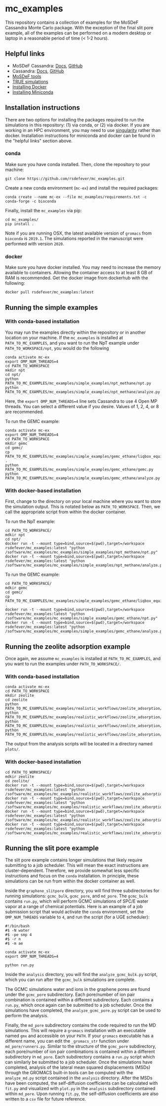 # mc_examples
This repository contains a collection of examples for the MoSDeF Cassandra Monte Carlo package. With the exception of the final slit pore example, all of the examples can be performed on a modern desktop or laptop in a reasonable period of time (< 1-2 hours).

## Helpful links
* MoSDeF Cassandra: [Docs](https://mosdef-cassandra.readthedocs.io), [GitHub](https://github.com/maginngroup/mosdef_cassandra)
* Cassandra: [Docs](https://cassandra-mc.readthedocs.io), [GitHub](https://github.com/maginngroup/cassandra)
* [MoSDeF tools](https://mosdef.org)
* [TRUE simulations](https://doi.org/10.1080/00268976.2020.1742938)
* [Installing Docker](https://docs.docker.com/get-docker/)
* [Installing Miniconda](https://docs.conda.io/en/latest/miniconda.html)

## Installation instructions

There are two options for installing the packages required to run the simulations in this repository: (1) via conda, or (2) via docker. If you are working in an HPC environment, you may need to use [singularity](https://sylabs.io/docs/#singularity) rather than docker. Installation instructions for miniconda and docker can be found in the "helpful links" section above.

### conda

Make sure you have conda installed. Then, clone the repository to your machine:

```
git clone https://github.com/rsdefever/mc_examples.git
```

Create a new conda environment (``mc-ex``) and install the required packages:

```
conda create --name mc-ex --file mc_examples/requirements.txt -c conda-forge -c bioconda
```

Finally, install the ``mc_examples`` via pip:

```
cd mc_examples/
pip install .
```

Note if you are running OSX, the latest available version of ``gromacs`` from ``bioconda`` is ``2019.1``. The simulations reported in the manuscript were performed with version ``2020``.

### docker

Make sure you have docker installed. You may need to increase the memory available to containers. Allowing the container access to at least 8 GB of RAM is recommended. Get the docker image from dockerhub with the following:

```
docker pull rsdefever/mc_examples:latest
```

## Running the simple examples

### With conda-based installation
You may run the examples directly within the repository or in another location on your machine. If the ``mc_examples`` is installed at ``PATH_TO_MC_EXAMPLES``, and you want to run the NpT example under ``PATH_TO_WORKSPACE/npt``, you would do the following

```
conda activate mc-ex
export OMP_NUM_THREADS=4
cd PATH_TO_WORKSPACE
mkdir npt
cd npt/
python PATH_TO_MC_EXAMPLES/mc_examples/simple_examples/npt_methane/npt.py
python PATH_TO_MC_EXAMPLES/mc_examples/simple_examples/npt_methane/analyze.py
```

Here, the ``export OMP_NUM_THREADS=4`` line sets Cassandra to use 4 Open MP threads. You can select a different value if you desire. Values of 1, 2, 4, or 8 are recommended.

To run the GEMC example:

```
conda activate mc-ex
export OMP_NUM_THREADS=4
cd PATH_TO_WORKSPACE
mkdir gemc
cd gemc/
cp PATH_TO_MC_EXAMPLES/mc_examples/simple_examples/gemc_ethane/liqbox_equil.gro .
python PATH_TO_MC_EXAMPLES/mc_examples/simple_examples/gemc_ethane/gemc.py
python PATH_TO_MC_EXAMPLES/mc_examples/simple_examples/gemc_ethane/analyze.py
```

### With docker-based installation

First, change to the directory on your local machine where you want to store the simulation output. This is notated below as ``PATH_TO_WORKSPACE``. Then, we call the appropriate script from within the docker container.

To run the NpT example:

```
cd PATH_TO_WORKSPACE/
mdkir npt
cd npt/
docker run -t --mount type=bind,source=$(pwd),target=/workspace rsdefever/mc_examples:latest "python /software/mc_examples/mc_examples/simple_examples/npt_methane/npt.py"
docker run -t --mount type=bind,source=$(pwd),target=/workspace rsdefever/mc_examples:latest "python /software/mc_examples/mc_examples/simple_examples/npt_methane/analyze.py"
```

To run the GEMC example:

```
cd PATH_TO_WORKSPACE/
mdkir gemc
cd gemc/
cp PATH_TO_MC_EXAMPLES/mc_examples/simple_examples/gemc_ethane/liqbox_equil.gro .
docker run -t --mount type=bind,source=$(pwd),target=/workspace rsdefever/mc_examples:latest "python /software/mc_examples/mc_examples/simple_examples/gemc_ethane/npt.py"
docker run -t --mount type=bind,source=$(pwd),target=/workspace rsdefever/mc_examples:latest "python /software/mc_examples/mc_examples/simple_examples/gemc_ethane/analyze.py"
```


## Running the zeolite adsorption example

Once again, we assume ``mc_examples`` is installed at ``PATH_TO_MC_EXAMPLES``, and you want to run the examples under ``PATH_TO_WORKSPACE/``.

### With conda-based installation

```
conda activate mc-ex
cd PATH_TO_WORKSPACE
mkdir zeolite
cd zeolite
python PATH_TO_MC_EXAMPLES/mc_examples/realistic_workflows/zeolite_adsorption/run_fluid.py
python PATH_TO_MC_EXAMPLES/mc_examples/realistic_workflows/zeolite_adsorption/analyze_fluid.py
python PATH_TO_MC_EXAMPLES/mc_examples/realistic_workflows/zeolite_adsorption/run_adsorption.py
python PATH_TO_MC_EXAMPLES/mc_examples/realistic_workflows/zeolite_adsorption/analyze_adsorption.py
```

The output from the analysis scripts will be located in a directory named ``plots/``.

### With docker-based installation

```
cd PATH_TO_WORKSPACE/
mdkir zeolite
cd zeolite/
docker run -t --mount type=bind,source=$(pwd),target=/workspace rsdefever/mc_examples:latest "python /software/mc_examples/mc_examples/realistic_workflows/zeolite_adsorption/run_fluid.py"
docker run -t --mount type=bind,source=$(pwd),target=/workspace rsdefever/mc_examples:latest "python /software/mc_examples/mc_examples/realistic_workflows/zeolite_adsorption/analyze_fluid.py"
docker run -t --mount type=bind,source=$(pwd),target=/workspace rsdefever/mc_examples:latest "python /software/mc_examples/mc_examples/realistic_workflows/zeolite_adsorption/run_adsorption.py"
docker run -t --mount type=bind,source=$(pwd),target=/workspace rsdefever/mc_examples:latest "python /software/mc_examples/mc_examples/realistic_workflows/zeolite_adsorption/analyze_adsorption.py"
```

## Running the slit pore example

The slit pore example contains longer simulations that likely require submitting to a job scheduler. This will mean the exact instructions are cluster-dependent. Therefore, we provide somewhat less specific instructions and focus on the `conda` installation. In principle, these simulations can be run from within the docker container as well.

Inside the `graphene_slitpore` directory, you will find three subdirectories for running simulations: `gcmc_bulk`, `gcmc_pore`, and `md_pore`. The `gcmc_bulk` contains `run.py`, which will perform GCMC simulations of SPC/E water vapor at a range of chemical potentials. Here is an example of a job submission script that would activate the `conda` environment, set the `OMP_NUM_THREADS` variable to `4`, and run the script (for a UGE scheduler):

```
#!/bin/bash
#$ -N water
#$ -pe smp 4
#$ -r n
#$ -m ae

conda activate mc-ex
export OMP_NUM_THREADS=4

python run.py
```

Inside the `analysis` directory, you will find the `analyze_gcmc_bulk.py` script, which you can run after the `gcmc_bulk` simulations are complete.

The GCMC simulations water and ions in the graphene pores are found under the `gcmc_pore` subdirectory. Each pore/number of ion pair combination is contained within a different subdirectory. Each contains a `run.py`, which once again can be submitted to a job scheduler. Once the simulations have completed, the `analyze_gcmc_pore.py` script can be used to perform the analysis.

Finally, the `md_pore` subdirectory contains the code required to run the MD simulations. This will require a `gromacs` installation with an executable named `gmx` and accessible on your `PATH`. If your `gromacs` executable has a different name, you can edit the `_gromacs_str` function under `md_pore/runners.py`.  Similar to the structure of the `gcmc_pore` subdirectory, each pore/number of ion pair combinations is contained within a different subdirectory in `md_pore`.  Each subdirectory contains a `run.py` script which can similarly be submitted to a job scheduler.  Once the simulations have completed, analysis of the lateral mean squared displacements (MSDs) through the GROMACS built-in tools can be computed with the `analyze_md.py` script contained in the `analysis` directory.  After the MSDs have been computed, the self-diffusion coefficients can be calculated with `fit.py` and visualized with `plot.py` in the `analysis` subdirectory contained within `md_pore`.  Upon running `fit.py`, the self-diffusion coefficients are also written to a `csv` file for future reference.
